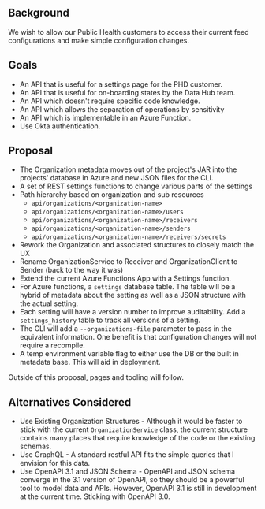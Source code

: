 ## Background

We wish to allow our Public Health customers to access their current feed configurations and make simple configuration changes.

## Goals

- An API that is useful for a settings page for the PHD customer.
- An API that is useful for on-boarding states by the Data Hub team.
- An API which doesn't require specific code knowledge.
- An API which allows the separation of operations by sensitivity
- An API which is implementable in an Azure Function.
- Use Okta authentication.

## Proposal

- The Organization metadata moves out of the project's JAR into the projects' database in Azure and new JSON files for the CLI.
- A set of REST settings functions to change various parts of the settings  
- Path hierarchy based on organization and sub resources
    - `api/organizations/<organization-name>`
    - `api/organizations/<organization-name>/users` 
    - `api/organizations/<organization-name>/receivers`
    - `api/organizations/<organization-name>/senders`
    - `api/organizations/<organization-name>/receivers/secrets`
- Rework the Organization and associated structures to closely match the UX
- Rename OrganizationService to Receiver and OrganizationClient to Sender (back to the way it was)
- Extend the current Azure Functions App with a Settings function. 
- For Azure functions, a `settings` database table. The table will be a hybrid of metadata about the setting as well
as a JSON structure with the actual setting.
- Each setting will have a version number to improve auditability. Add a `settings_history` table to track all versions of a setting.  
- The CLI will add a `--organizations-file` parameter to pass in the equivalent information. One benefit is that configuration changes will not require a recompile.
- A temp environment variable flag to either use the DB or the built in metadata base. This will aid in deployment. 

Outside of this proposal, pages and tooling will follow.

## Alternatives Considered

- Use Existing Organization Structures - Although it would be faster to stick with the current `OrganizationService` class, the current structure contains many places that require knowledge of the code or the existing schemas.
- Use GraphQL - A standard restful API fits the simple queries that I envision for this data.
- Use OpenAPI 3.1 and JSON Schema - OpenAPI and JSON schema converge in the 3.1 version of OpenAPI, so they should be a powerful tool to model data and APIs. However, OpenAPI 3.1 is still in development at the current time. Sticking with OpenAPI 3.0. 

